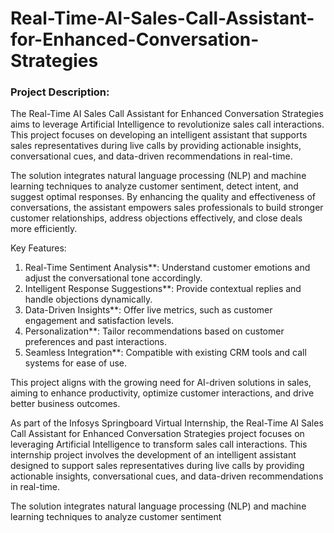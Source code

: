 # Real-Time-AI-Sales-Call-Assistant-for-Enhanced-Conversation-Strategies
### Project Description:  
The Real-Time AI Sales Call Assistant for Enhanced Conversation Strategies aims to leverage Artificial Intelligence to revolutionize sales call interactions. This project focuses on developing an intelligent assistant that supports sales representatives during live calls by providing actionable insights, conversational cues, and data-driven recommendations in real-time.  

The solution integrates natural language processing (NLP) and machine learning techniques to analyze customer sentiment, detect intent, and suggest optimal responses. By enhancing the quality and effectiveness of conversations, the assistant empowers sales professionals to build stronger customer relationships, address objections effectively, and close deals more efficiently.  

Key Features:  
1. Real-Time Sentiment Analysis**: Understand customer emotions and adjust the conversational tone accordingly.  
2. Intelligent Response Suggestions**: Provide contextual replies and handle objections dynamically.  
3. Data-Driven Insights**: Offer live metrics, such as customer engagement and satisfaction levels.  
4. Personalization**: Tailor recommendations based on customer preferences and past interactions.  
5. Seamless Integration**: Compatible with existing CRM tools and call systems for ease of use.  

This project aligns with the growing need for AI-driven solutions in sales, aiming to enhance productivity, optimize customer interactions, and drive better business outcomes.

As part of the Infosys Springboard Virtual Internship, the Real-Time AI Sales Call Assistant for Enhanced Conversation Strategies project focuses on leveraging Artificial Intelligence to transform sales call interactions. This internship project involves the development of an intelligent assistant designed to support sales representatives during live calls by providing actionable insights, conversational cues, and data-driven recommendations in real-time.  

The solution integrates natural language processing (NLP) and machine learning techniques to analyze customer sentiment
